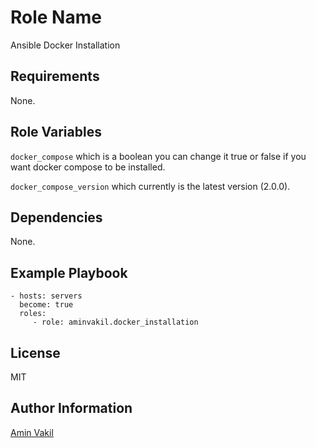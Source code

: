 Role Name
=========

Ansible Docker Installation

Requirements
------------

None.

Role Variables
--------------

`docker_compose` which is a boolean you can change it true or false if you want docker compose to be installed.

`docker_compose_version` which currently is the latest version (2.0.0).

Dependencies
------------

None.

Example Playbook
----------------

    - hosts: servers
      become: true
      roles:
         - role: aminvakil.docker_installation

License
-------

MIT

Author Information
------------------

[Amin Vakil](https://www.aminvakil.com/)
